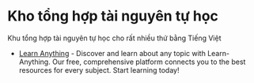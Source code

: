 # Kho tổng hợp tài nguyên tự học
Khu tổng hợp tài nguyên tự học cho rất nhiều thứ bằng Tiếng Việt 

- [Learn Anything](https://learn-anything.xyz/) - Discover and learn about any topic with Learn-Anything. Our free, comprehensive platform connects you to the best resources for every subject. Start learning today! 